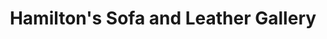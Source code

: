 ---
title: "Hamilton's Sofa and Leather Gallery"
url: /rockville/hamiltons-sofa-and-leather-gallery/
shop: Möbel
---